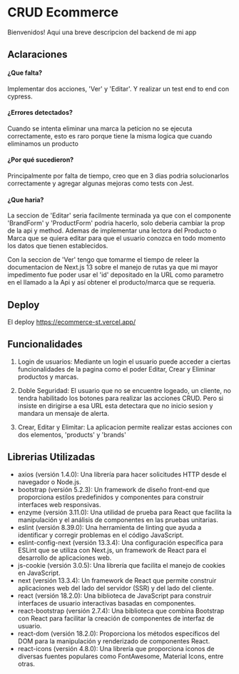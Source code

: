 # CRUD Ecommerce

Bienvenidos! Aqui una breve descripcion del backend de mi app


## Aclaraciones

#### ¿Que falta?

Implementar dos acciones, 'Ver' y 'Editar'. Y realizar un test end to end con cypress.

#### ¿Errores detectados?

Cuando se intenta eliminar una marca la peticion no se ejecuta correctamente, esto es raro porque tiene la misma logica que cuando eliminamos un producto

#### ¿Por qué sucedieron?
Principalmente por falta de tiempo, creo que en 3 dias podria solucionarlos correctamente y agregar algunas mejoras como tests con Jest.

#### ¿Que haria?
La seccion de 'Editar' seria facilmente terminada ya que con el componente 'BrandForm' y 'ProductForm' podria hacerlo, solo deberia cambiar la prop de la api y method. Ademas de implementar una lectora del Producto o Marca que se quiera editar para que el usuario conozca en todo momento los datos que tienen establecidos.

Con la seccion de 'Ver' tengo que tomarme el tiempo de releer la documentacion de Next.js 13 sobre el manejo de rutas ya que mi mayor impedimento fue poder usar el 'id' depositado en la URL como parametro en el llamado a la Api y así obtener el producto/marca que se requeria.


## Deploy

El deploy https://ecommerce-st.vercel.app/
    
## Funcionalidades

1) Login de usuarios: Mediante un login el usuario puede acceder a ciertas funcionalidades de la pagina como el poder Editar, Crear y Eliminar productos y marcas.

2) Doble Seguridad: El usuario que no se encuentre logeado, un cliente, no tendra habilitado los botones para realizar las acciones CRUD. Pero si insiste en dirigirse a esa URL esta detectara que no inicio sesion y mandara un mensaje de alerta.

3) Crear, Editar y Elimitar: La aplicacion permite realizar estas acciones con dos elementos, 'products' y 'brands'



## Librerias Utilizadas

- axios (versión 1.4.0): Una librería para hacer solicitudes HTTP desde el navegador o Node.js.
- bootstrap (versión 5.2.3): Un framework de diseño front-end que proporciona estilos predefinidos y componentes para construir interfaces web responsivas.
- enzyme (versión 3.11.0): Una utilidad de prueba para React que facilita la manipulación y el análisis de componentes en las pruebas unitarias.
- eslint (versión 8.39.0): Una herramienta de linting que ayuda a identificar y corregir problemas en el código JavaScript.
- eslint-config-next (versión 13.3.4): Una configuración específica para ESLint que se utiliza con Next.js, un framework de React para el desarrollo de aplicaciones web.
- js-cookie (versión 3.0.5): Una librería que facilita el manejo de cookies en JavaScript.
- next (versión 13.3.4): Un framework de React que permite construir aplicaciones web del lado del servidor (SSR) y del lado del cliente.
- react (versión 18.2.0): Una biblioteca de JavaScript para construir interfaces de usuario interactivas basadas en componentes.
- react-bootstrap (versión 2.7.4): Una biblioteca que combina Bootstrap con React para facilitar la creación de componentes de interfaz de usuario.
- react-dom (versión 18.2.0): Proporciona los métodos específicos del DOM para la manipulación y renderizado de componentes React.
- react-icons (versión 4.8.0): Una librería que proporciona iconos de diversas fuentes populares como FontAwesome, Material Icons, entre otras.

